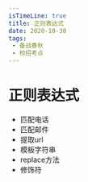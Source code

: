 ```yaml
---
isTimeLine: true
title: 正则表达式
date: 2020-10-30
tags:
 - 备战春秋
 - 校招考点
---
```

# 正则表达式
* 匹配电话
* 匹配邮件
* 提取url
* 模板字符串
* replace方法
* 修饰符

